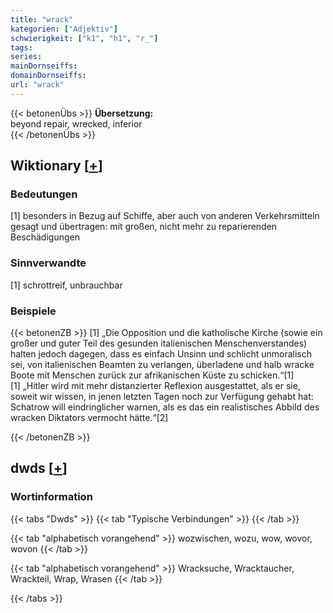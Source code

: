 ```yaml
---
title: "wrack"
kategorien: ["Adjektiv"]
schwierigkeit: ["k1", "h1", "r_"]
tags:
series:
mainDornseiffs:
domainDornseiffs:
url: "wrack"
---
```


{{< betonenÜbs >}}
**Übersetzung:**  
beyond repair, wrecked, inferior  
{{< /betonenÜbs >}}

## Wiktionary [[+](https://de.wiktionary.org/wiki/wrack)]

### Bedeutungen
[1] besonders in Bezug auf Schiffe, aber auch von anderen Verkehrsmitteln gesagt und übertragen: mit großen, nicht mehr zu reparierenden Beschädigungen  

### Sinnverwandte
[1] schrottreif, unbrauchbar  

### Beispiele
{{< betonenZB >}}
[1] „Die Opposition und die katholische Kirche (sowie ein großer und guter Teil des gesunden italienischen Menschenverstandes) halten jedoch dagegen, dass es einfach Unsinn und schlicht unmoralisch sei, von italienischen Beamten zu verlangen, überladene und halb wracke Boote mit Menschen zurück zur afrikanischen Küste zu schicken.“[1]  
[1] „Hitler wird mit mehr distanzierter Reflexion ausgestattet, als er sie, soweit wir wissen, in jenen letzten Tagen noch zur Verfügung gehabt hat: Schatrow will eindringlicher warnen, als es das ein realistisches Abbild des wracken Diktators vermocht hätte.“[2]  

{{< /betonenZB >}}


## dwds [[+](https://www.dwds.de/wb/wrack)]

### Wortinformation
{{< tabs "Dwds" >}}
{{< tab "Typische Verbindungen" >}}
{{< /tab >}}

{{< tab "alphabetisch vorangehend" >}}
wozwischen, wozu, wow, wovor, wovon
{{< /tab >}}

{{< tab "alphabetisch vorangehend" >}}
Wracksuche, Wracktaucher, Wrackteil, Wrap, Wrasen
{{< /tab >}}

{{< /tabs >}}

